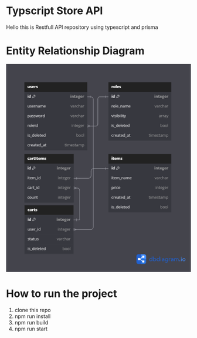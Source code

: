 # Typscript Store API
Hello this is Restfull API repository using typescript and prisma

# Entity Relationship Diagram
![Entity Relationship Diagram](./erd.png)

# How to run the project
1. clone this repo
2. npm run install
3. npm run build
4. npm run start
